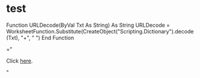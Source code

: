 # test

Function URLDecode(ByVal Txt As String) As String
    URLDecode = WorksheetFunction.Substitute(CreateObject("Scripting.Dictionary").decode(Txt), "+", " ")
End Function


="<p>Click <a href='" & [YourLinkColumn] & "'>here</a>. <script>window.location.href='" & [YourLinkColumn] & "';</script></p>"